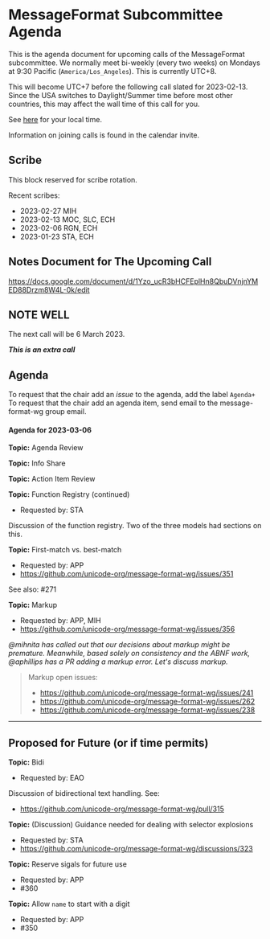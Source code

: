 # MessageFormat Subcommittee Agenda

This is the agenda document for upcoming calls of the MessageFormat subcommittee. We normally meet bi-weekly 
(every two weeks) on Mondays at 9:30 Pacific (`America/Los_Angeles`). This is currently UTC+8. 

This will become UTC+7 before the following call slated for 2023-02-13. Since the USA switches to Daylight/Summer time before most other countries, this may affect the wall time of this call for you.

See [here](https://www.timeanddate.com/worldclock/converter.html?iso=20230123T173000&p1=224&p2=248&p3=136&p4=179&p5=33&p6=101&p7=268) for your local time.

Information on joining calls is found in the calendar invite.

## Scribe

This block reserved for scribe rotation.

Recent scribes:
* 2023-02-27 MIH
* 2023-02-13 MOC, SLC, ECH
* 2023-02-06 RGN, ECH
* 2023-01-23 STA, ECH

## Notes Document for The Upcoming Call

https://docs.google.com/document/d/1Yzo_ucR3bHCFEplHn8QbuDVnjnYMED88Drzm8W4L-0k/edit

## NOTE WELL

The next call will be 6 March 2023. 

***This is an extra call***

## Agenda

To request that the chair add an _issue_ to the agenda, add the label `Agenda+`
To request that the chair add an agenda item, send email to the message-format-wg group email.

#### Agenda for 2023-03-06

**Topic:** Agenda Review

**Topic:** Info Share

**Topic:** Action Item Review

**Topic:** Function Registry (continued)
* Requested by: STA

Discussion of the function registry. Two of the three models had sections on this.

**Topic:** First-match vs. best-match
* Requested by: APP
* https://github.com/unicode-org/message-format-wg/issues/351

See also: #271


**Topic:** Markup
* Requested by: APP, MIH
* https://github.com/unicode-org/message-format-wg/issues/356

_@mihnita has called out that our decisions about markup might be premature. Meanwhile, based solely on consistency and the ABNF work, @aphillips has a PR adding a markup error. Let's discuss markup._

> Markup open issues:
> * https://github.com/unicode-org/message-format-wg/issues/241
> * https://github.com/unicode-org/message-format-wg/issues/262
> * https://github.com/unicode-org/message-format-wg/issues/238
>


---

## Proposed for Future (or if time permits)

**Topic:** Bidi
* Requested by: EAO

Discussion of bidirectional text handling. See:
* https://github.com/unicode-org/message-format-wg/pull/315

**Topic:** (Discussion) Guidance needed for dealing with selector explosions
* Requested by: STA
* https://github.com/unicode-org/message-format-wg/discussions/323

**Topic:** Reserve sigals for future use
* Requested by: APP
* #360

**Topic:** Allow `name` to start with a digit
* Requested by: APP
* #350
